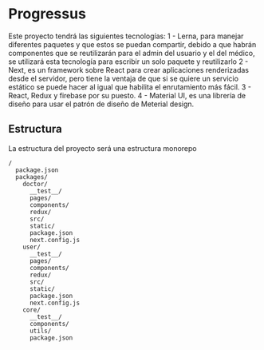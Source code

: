 # Progressus
Este proyecto tendrá las siguientes tecnologías:
1 - Lerna, para manejar diferentes paquetes y que estos se puedan compartir, debido a que habrán componentes que se reutilizarán para el admin del usuario y el del médico, se utilizará esta tecnología para escribir un solo paquete y reutilizarlo
2 - Next, es un framework sobre React para crear aplicaciones renderizadas desde el servidor, pero tiene la ventaja de que si se quiere un servicio estático se puede hacer al igual que habilita el enrutamiento más fácil.
3 - React, Redux y firebase por su puesto.
4 - Material UI, es una librería de diseño para usar el patrón de diseño de Meterial design.

## Estructura
La estructura del proyecto será una estructura monorepo
```
/
  package.json
  packages/
    doctor/
      __test__/
      pages/
      components/
      redux/
      src/
      static/
      package.json
      next.config.js
    user/
      __test__/
      pages/
      components/
      redux/
      src/
      static/
      package.json
      next.config.js
    core/
      __test__/
      components/
      utils/
      package.json
```
